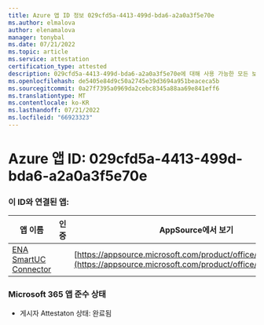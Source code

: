 ```yaml
---
title: Azure 앱 ID 정보 029cfd5a-4413-499d-bda6-a2a0a3f5e70e
ms.author: elmalova
author: elenamalova
manager: tonybal
ms.date: 07/21/2022
ms.topic: article
ms.service: attestation
certification_type: attested
description: 029cfd5a-4413-499d-bda6-a2a0a3f5e70e에 대해 사용 가능한 모든 보안 및 규정 준수 정보입니다.
ms.openlocfilehash: de5405e84d9c50a2745e39d3694a951beaceca5b
ms.sourcegitcommit: 0a27f7395a0969da2cebc8345a88aa69e841eff6
ms.translationtype: MT
ms.contentlocale: ko-KR
ms.lasthandoff: 07/21/2022
ms.locfileid: "66923323"
---
```

# <a name="azure-app-id-029cfd5a-4413-499d-bda6-a2a0a3f5e70e"></a>Azure 앱 ID: 029cfd5a-4413-499d-bda6-a2a0a3f5e70e


### <a name="apps-associated-with-this-id"></a>이 ID와 연결된 앱:
| **앱 이름** | **인증** | **AppSource에서 보기** |
|--------------|---------------|-----------------------|
| [ENA SmartUC Connector](../forward/WA200003354.md) |  | [https://appsource.microsoft.com/product/office/WA200003354](https://appsource.microsoft.com/product/office/WA200003354) |

### <a name="microsoft-365-app-compliance-status"></a>Microsoft 365 앱 준수 상태
- 게시자 Attestaton 상태: 완료됨
